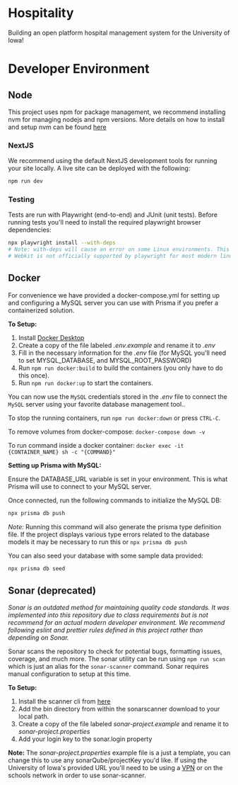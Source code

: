 # Hospitality

Building an open platform hospital management system for the University of Iowa!

# Developer Environment

## Node

This project uses npm for package management, we recommend installing nvm for managing nodejs and npm versions. More details on how to install and setup nvm can be found [here](https://github.com/nvm-sh/nvm#installing-and-updating)


### NextJS
We recommend using the default NextJS development tools for running your site locally. A live site can be deployed with the following:
```bash
npm run dev
```

### Testing
Tests are run with Playwright (end-to-end) and JUnit (unit tests). Before running tests you'll need to install the required playwright browser dependencies:
```bash
npx playwright install --with-deps 
# Note: with-deps will cause an error on some Linux environments. This flag can be omitted but will prevent you from running Webkit tests.
# Webkit is not officially supported by playwright for most modern linux distributions at this time.
```

## Docker

For convenience we have provided a docker-compose.yml for setting up and configuring a MySQL server you can use with Prisma if you prefer a containerized solution.

**To Setup:**

1. Install [Docker Desktop](https://www.docker.com/products/docker-desktop/)
2. Create a copy of the file labeled _.env.example_ and rename it to _.env_
3. Fill in the necessary information for the _.env_ file (for MySQL you'll need to set MYSQL_DATABASE, and MYSQL_ROOT_PASSWORD)
4. Run `npm run docker:build` to build the containers (you only have to do this once).
5. Run `npm run docker:up` to start the containers.

You can now use the `MySQL` credentials stored in the _.env_ file to connect the `MySQL` server using your favorite database management tool..

To stop the running containers, run `npm run docker:down` or press `CTRL-C`.

To remove volumes from docker-compose: `docker-compose down -v`

To run command inside a docker container: `docker exec -it {CONTAINER_NAME} sh -c "{COMMAND}"`

**Setting up Prisma with MySQL:**

Ensure the DATABASE_URL variable is set in your environment. This is what Prisma will use to connect to your MySQL server.

Once connected, run the following commands to initialize the MySQL DB:
```bash
npx prisma db push
```
*Note:* Running this command will also generate the prisma type definition file. If the project displays various type errors related to the database models it may be necessary to run this or `npx prisma db push`

You can also seed your database with some sample data provided:
```bash
npx prisma db seed
```

## Sonar (deprecated)
*Sonar is an outdated method for maintaining quality code standards. It was implemented into this repository due to class requirements but is not recommend for an actual modern developer environment. We recommend following eslint and prettier rules defined in this project rather than depending on Sonar.*

Sonar scans the repository to check for potential bugs, formatting issues, coverage, and much more. The sonar utility can be run using `npm run scan` which is just an alias for the `sonar-scanner` command. Sonar requires manual configuration to setup at this time.

**To Setup:**

1. Install the scanner cli from [here](https://docs.sonarqube.org/latest/analyzing-source-code/scanners/sonarscanner/)
2. Add the bin directory from within the sonarscanner download to your local path.
3. Create a copy of the file labeled _sonar-project.example_ and rename it to _sonar-project.properties_
4. Add your login key to the sonar.login property

**Note:** The _sonar-project.properties_ example file is a just a template, you can change this to use any sonarQube/projectKey you'd like. If using the University of Iowa's provided URL you'll need to be using a [VPN](https://its.uiowa.edu/vpn) or on the schools network in order to use sonar-scanner.
